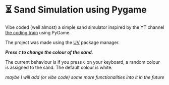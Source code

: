 # ⏳ Sand Simulation using Pygame

Vibe coded (well almost) a simple sand simulator inspired by the YT channel
[the coding train](https://www.youtube.com/@TheCodingTrain)  using PyGame. 

The project was made using the [UV](https://docs.astral.sh/uv/) package manager.

***Press ```C``` to change the colour of the sand.***

The current behaviour is if you press ```C``` on your keyboard, a random colour is assigned to the sand.
The default colour is white.

*maybe I will add (or vibe code) some more functionalities into it in the future*

